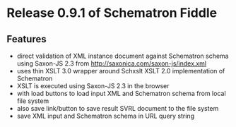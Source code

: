 # Release 0.9.1 of Schematron Fiddle

## Features

*   direct validation of XML instance document against Schematron schema using Saxon-JS 2.3 from http://saxonica.com/saxon-js/index.xml
*   uses thin XSLT 3.0 wrapper around Schxslt XSLT 2.0 implementation of Schematron
*   XSLT is executed using Saxon-JS 2.3 in the browser
*   with load buttons to load input XML and Schematron schema from local file system
*   also save link/button to save result SVRL document to the file system
*   save XML input and Schematron schema in URL query string
